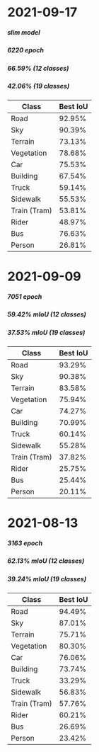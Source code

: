 # 2021-09-17
##### slim model
##### 6220 epoch
##### 66.59% (12 classes)
##### 42.06% (19 classes)

| Class | Best IoU |
| ----------- | ----------- |
| Road | 92.95% |
| Sky | 90.39% |
| Terrain | 73.13% |
| Vegetation | 78.68% |
| Car | 75.53% |
| Building | 67.54% |
| Truck | 59.14% |
| Sidewalk | 55.53% |
| Train (Tram) | 53.81% |
| Rider | 48.97% |
| Bus | 76.63% |
| Person | 26.81% |


# 2021-09-09
##### 7051 epoch
##### 59.42% mIoU (12 classes)
##### 37.53% mIoU (19 classes)

| Class | Best IoU |
| ----------- | ----------- |
| Road | 93.29% |
| Sky | 90.38% |
| Terrain | 83.58% |
| Vegetation | 75.94% |
| Car | 74.27% |
| Building | 70.99% |
| Truck | 60.14% |
| Sidewalk | 55.28% |
| Train (Tram) | 37.82% |
| Rider | 25.75% |
| Bus | 25.44% |
| Person | 20.11% |


# 2021-08-13
##### 3163 epoch
##### 62.13% mIoU (12 classes)
##### 39.24% mIoU (19 classes)

| Class | Best IoU |
| ----------- | ----------- |
| Road | 94.49% |
| Sky | 87.01% |
| Terrain | 75.71% |
| Vegetation | 80.30% |
| Car | 76.06% |
| Building | 73.74% |
| Truck | 33.29% |
| Sidewalk | 56.83% |
| Train (Tram) | 57.76% |
| Rider | 60.21% |
| Bus | 26.69% |
| Person | 23.42% |

